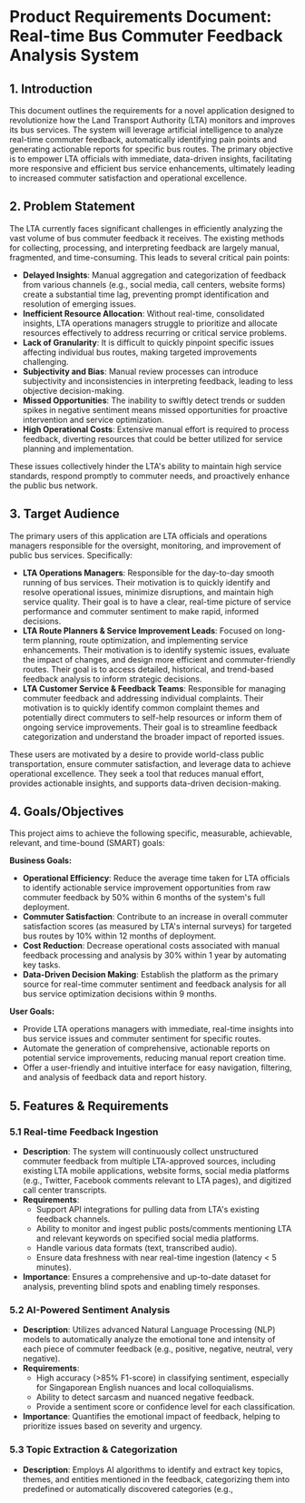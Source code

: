 # Product Requirements Document: Real-time Bus Commuter Feedback Analysis System

## 1. Introduction

This document outlines the requirements for a novel application designed to revolutionize how the Land Transport Authority (LTA) monitors and improves its bus services. The system will leverage artificial intelligence to analyze real-time commuter feedback, automatically identifying pain points and generating actionable reports for specific bus routes. The primary objective is to empower LTA officials with immediate, data-driven insights, facilitating more responsive and efficient bus service enhancements, ultimately leading to increased commuter satisfaction and operational excellence.

## 2. Problem Statement

The LTA currently faces significant challenges in efficiently analyzing the vast volume of bus commuter feedback it receives. The existing methods for collecting, processing, and interpreting feedback are largely manual, fragmented, and time-consuming. This leads to several critical pain points:

*   **Delayed Insights**: Manual aggregation and categorization of feedback from various channels (e.g., social media, call centers, website forms) create a substantial time lag, preventing prompt identification and resolution of emerging issues.
*   **Inefficient Resource Allocation**: Without real-time, consolidated insights, LTA operations managers struggle to prioritize and allocate resources effectively to address recurring or critical service problems.
*   **Lack of Granularity**: It is difficult to quickly pinpoint specific issues affecting individual bus routes, making targeted improvements challenging.
*   **Subjectivity and Bias**: Manual review processes can introduce subjectivity and inconsistencies in interpreting feedback, leading to less objective decision-making.
*   **Missed Opportunities**: The inability to swiftly detect trends or sudden spikes in negative sentiment means missed opportunities for proactive intervention and service optimization.
*   **High Operational Costs**: Extensive manual effort is required to process feedback, diverting resources that could be better utilized for service planning and implementation.

These issues collectively hinder the LTA's ability to maintain high service standards, respond promptly to commuter needs, and proactively enhance the public bus network.

## 3. Target Audience

The primary users of this application are LTA officials and operations managers responsible for the oversight, monitoring, and improvement of public bus services. Specifically:

*   **LTA Operations Managers**: Responsible for the day-to-day smooth running of bus services. Their motivation is to quickly identify and resolve operational issues, minimize disruptions, and maintain high service quality. Their goal is to have a clear, real-time picture of service performance and commuter sentiment to make rapid, informed decisions.
*   **LTA Route Planners & Service Improvement Leads**: Focused on long-term planning, route optimization, and implementing service enhancements. Their motivation is to identify systemic issues, evaluate the impact of changes, and design more efficient and commuter-friendly routes. Their goal is to access detailed, historical, and trend-based feedback analysis to inform strategic decisions.
*   **LTA Customer Service & Feedback Teams**: Responsible for managing commuter feedback and addressing individual complaints. Their motivation is to quickly identify common complaint themes and potentially direct commuters to self-help resources or inform them of ongoing service improvements. Their goal is to streamline feedback categorization and understand the broader impact of reported issues.

These users are motivated by a desire to provide world-class public transportation, ensure commuter satisfaction, and leverage data to achieve operational excellence. They seek a tool that reduces manual effort, provides actionable insights, and supports data-driven decision-making.

## 4. Goals/Objectives

This project aims to achieve the following specific, measurable, achievable, relevant, and time-bound (SMART) goals:

**Business Goals:**

*   **Operational Efficiency**: Reduce the average time taken for LTA officials to identify actionable service improvement opportunities from raw commuter feedback by 50% within 6 months of the system's full deployment.
*   **Commuter Satisfaction**: Contribute to an increase in overall commuter satisfaction scores (as measured by LTA's internal surveys) for targeted bus routes by 10% within 12 months of deployment.
*   **Cost Reduction**: Decrease operational costs associated with manual feedback processing and analysis by 30% within 1 year by automating key tasks.
*   **Data-Driven Decision Making**: Establish the platform as the primary source for real-time commuter sentiment and feedback analysis for all bus service optimization decisions within 9 months.

**User Goals:**

*   Provide LTA operations managers with immediate, real-time insights into bus service issues and commuter sentiment for specific routes.
*   Automate the generation of comprehensive, actionable reports on potential service improvements, reducing manual report creation time.
*   Offer a user-friendly and intuitive interface for easy navigation, filtering, and analysis of feedback data and report history.

## 5. Features & Requirements

### 5.1 Real-time Feedback Ingestion

*   **Description**: The system will continuously collect unstructured commuter feedback from multiple LTA-approved sources, including existing LTA mobile applications, website forms, social media platforms (e.g., Twitter, Facebook comments relevant to LTA pages), and digitized call center transcripts.
*   **Requirements**: 
    *   Support API integrations for pulling data from LTA's existing feedback channels.
    *   Ability to monitor and ingest public posts/comments mentioning LTA and relevant keywords on specified social media platforms.
    *   Handle various data formats (text, transcribed audio).
    *   Ensure data freshness with near real-time ingestion (latency < 5 minutes).
*   **Importance**: Ensures a comprehensive and up-to-date dataset for analysis, preventing blind spots and enabling timely responses.

### 5.2 AI-Powered Sentiment Analysis

*   **Description**: Utilizes advanced Natural Language Processing (NLP) models to automatically analyze the emotional tone and intensity of each piece of commuter feedback (e.g., positive, negative, neutral, very negative).
*   **Requirements**: 
    *   High accuracy (>85% F1-score) in classifying sentiment, especially for Singaporean English nuances and local colloquialisms.
    *   Ability to detect sarcasm and nuanced negative feedback.
    *   Provide a sentiment score or confidence level for each classification.
*   **Importance**: Quantifies the emotional impact of feedback, helping to prioritize issues based on severity and urgency.

### 5.3 Topic Extraction & Categorization

*   **Description**: Employs AI algorithms to identify and extract key topics, themes, and entities mentioned in the feedback, categorizing them into predefined or automatically discovered categories (e.g., 